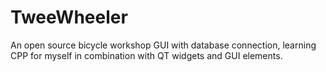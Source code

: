 # TweeWheeler
An open source bicycle workshop GUI with database connection, learning CPP for myself in combination with QT widgets and GUI elements. 

